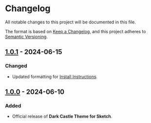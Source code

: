 # Changelog

All notable changes to this project will be documented in this file.

The format is based on [Keep a Changelog](https://keepachangelog.com/en/1.1.0/),
and this project adheres to [Semantic Versioning](https://semver.org/spec/v2.0.0.html).

## [1.0.1] - 2024-06-15

### Changed

- Updated formatting for [Install Instructions](../INSTALL.md).

## [1.0.0] - 2024-06-10

### Added

- Official release of **Dark Castle Theme for Sketch**.

[1.0.1]: https://github.com/scottgriv/Dark-Castle-Sketch/compare/v1.0.0...v1.0.1
[1.0.0]: https://github.com/scottgriv/Dark-Castle-Sketch/releases/tag/v1.0.0
